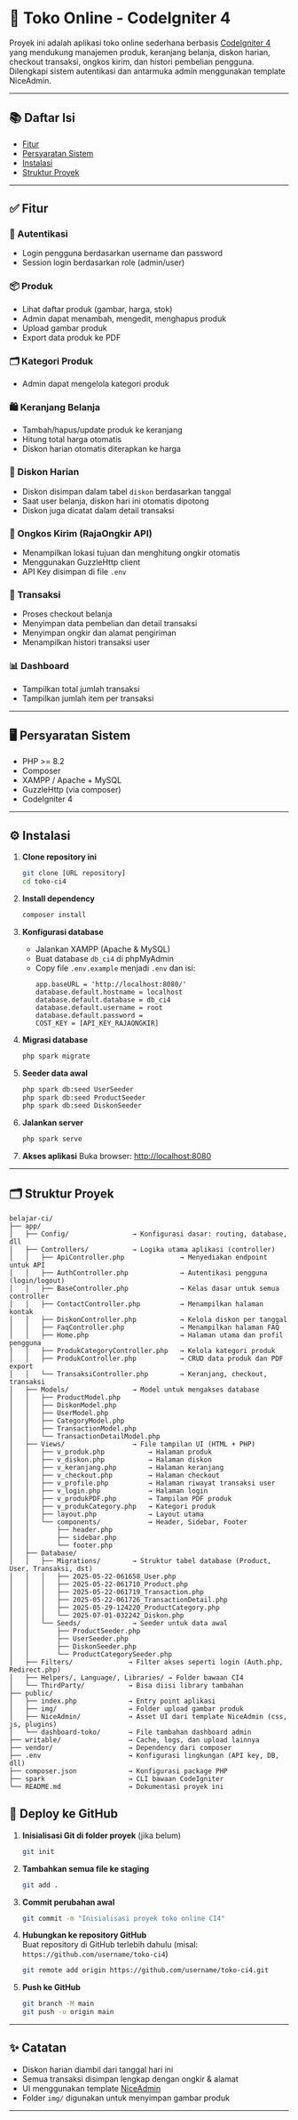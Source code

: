 # 🛒 Toko Online - CodeIgniter 4

Proyek ini adalah aplikasi toko online sederhana berbasis [CodeIgniter 4](https://codeigniter.com/) yang mendukung manajemen produk, keranjang belanja, diskon harian, checkout transaksi, ongkos kirim, dan histori pembelian pengguna. Dilengkapi sistem autentikasi dan antarmuka admin menggunakan template NiceAdmin.

---

## 📚 Daftar Isi
- [Fitur](#fitur)
- [Persyaratan Sistem](#persyaratan-sistem)
- [Instalasi](#instalasi)
- [Struktur Proyek](#struktur-proyek)

---

## ✅ Fitur

### 👤 Autentikasi
- Login pengguna berdasarkan username dan password
- Session login berdasarkan role (admin/user)

### 📦 Produk
- Lihat daftar produk (gambar, harga, stok)
- Admin dapat menambah, mengedit, menghapus produk
- Upload gambar produk
- Export data produk ke PDF

### 🗂️ Kategori Produk
- Admin dapat mengelola kategori produk

### 🛍️ Keranjang Belanja
- Tambah/hapus/update produk ke keranjang
- Hitung total harga otomatis
- Diskon harian otomatis diterapkan ke harga

### 🎁 Diskon Harian
- Diskon disimpan dalam tabel `diskon` berdasarkan tanggal
- Saat user belanja, diskon hari ini otomatis dipotong
- Diskon juga dicatat dalam detail transaksi

### 🚚 Ongkos Kirim (RajaOngkir API)
- Menampilkan lokasi tujuan dan menghitung ongkir otomatis
- Menggunakan GuzzleHttp client
- API Key disimpan di file `.env`

### 🧾 Transaksi
- Proses checkout belanja
- Menyimpan data pembelian dan detail transaksi
- Menyimpan ongkir dan alamat pengiriman
- Menampilkan histori transaksi user

### 📊 Dashboard
- Tampilkan total jumlah transaksi
- Tampilkan jumlah item per transaksi

---

## 🖥️ Persyaratan Sistem

- PHP >= 8.2
- Composer
- XAMPP / Apache + MySQL
- GuzzleHttp (via composer)
- CodeIgniter 4

---

## ⚙️ Instalasi

1. **Clone repository ini**
   ```bash
   git clone [URL repository]
   cd toko-ci4
   ```

2. **Install dependency**
   ```bash
   composer install
   ```

3. **Konfigurasi database**
   - Jalankan XAMPP (Apache & MySQL)
   - Buat database `db_ci4` di phpMyAdmin
   - Copy file `.env.example` menjadi `.env` dan isi:
     ```env
     app.baseURL = 'http://localhost:8080/'
     database.default.hostname = localhost
     database.default.database = db_ci4
     database.default.username = root
     database.default.password =
     COST_KEY = [API_KEY_RAJAONGKIR]
     ```

4. **Migrasi database**
   ```bash
   php spark migrate
   ```

5. **Seeder data awal**
   ```bash
   php spark db:seed UserSeeder
   php spark db:seed ProductSeeder
   php spark db:seed DiskonSeeder
   ```

6. **Jalankan server**
   ```bash
   php spark serve
   ```

7. **Akses aplikasi**
   Buka browser: [http://localhost:8080](http://localhost:8080)

---

## 🗂️ Struktur Proyek

```
belajar-ci/
├── app/
│   ├── Config/                → Konfigurasi dasar: routing, database, dll
│   ├── Controllers/           → Logika utama aplikasi (controller)
│   │   ├── ApiController.php              → Menyediakan endpoint untuk API
│   │   ├── AuthController.php             → Autentikasi pengguna (login/logout)
│   │   ├── BaseController.php             → Kelas dasar untuk semua controller
│   │   ├── ContactController.php          → Menampilkan halaman kontak
│   │   ├── DiskonController.php           → Kelola diskon per tanggal
│   │   ├── FaqController.php              → Menampilkan halaman FAQ
│   │   ├── Home.php                       → Halaman utama dan profil pengguna
│   │   ├── ProdukCategoryController.php   → Kelola kategori produk
│   │   ├── ProdukController.php           → CRUD data produk dan PDF export
│   │   └── TransaksiController.php        → Keranjang, checkout, transaksi
│   ├── Models/                → Model untuk mengakses database
│   │   ├── ProductModel.php
│   │   ├── DiskonModel.php
│   │   ├── UserModel.php
│   │   ├── CategoryModel.php
│   │   ├── TransactionModel.php
│   │   └── TransactionDetailModel.php
│   ├── Views/                 → File tampilan UI (HTML + PHP)
│   │   ├── v_produk.php           → Halaman produk
│   │   ├── v_diskon.php           → Halaman diskon
│   │   ├── v_keranjang.php        → Halaman keranjang
│   │   ├── v_checkout.php         → Halaman checkout
│   │   ├── v_profile.php          → Halaman riwayat transaksi user
│   │   ├── v_login.php            → Halaman login
│   │   ├── v_produkPDF.php        → Tampilan PDF produk
│   │   ├── v_produkCategory.php   → Kategori produk
│   │   ├── layout.php             → Layout utama
│   │   └── components/            → Header, Sidebar, Footer
│   │       ├── header.php
│   │       ├── sidebar.php
│   │       └── footer.php
│   ├── Database/
│   │   ├── Migrations/        → Struktur tabel database (Product, User, Transaksi, dst)
│   │   │   ├── 2025-05-22-061658_User.php
│   │   │   ├── 2025-05-22-061710_Product.php
│   │   │   ├── 2025-05-22-061719_Transaction.php
│   │   │   ├── 2025-05-22-061726_TransactionDetail.php
│   │   │   ├── 2025-05-29-124220_ProductCategory.php
│   │   │   └── 2025-07-01-032242_Diskon.php
│   │   └── Seeds/             → Seeder untuk data awal
│   │       ├── ProductSeeder.php
│   │       ├── UserSeeder.php
│   │       ├── DiskonSeeder.php
│   │       └── ProductCategorySeeder.php
│   ├── Filters/              → Filter akses seperti login (Auth.php, Redirect.php)
│   ├── Helpers/, Language/, Libraries/ → Folder bawaan CI4
│   └── ThirdParty/           → Bisa diisi library tambahan
├── public/
│   ├── index.php             → Entry point aplikasi
│   ├── img/                  → Folder upload gambar produk
│   ├── NiceAdmin/            → Asset UI dari template NiceAdmin (css, js, plugins)
│   └── dashboard-toko/       → File tambahan dashboard admin
├── writable/                 → Cache, logs, dan upload lainnya
├── vendor/                   → Dependency dari composer
├── .env                      → Konfigurasi lingkungan (API key, DB, dll)
├── composer.json             → Konfigurasi package PHP
├── spark                     → CLI bawaan CodeIgniter
└── README.md                 → Dokumentasi proyek ini
```

## 🚀 Deploy ke GitHub

1. **Inisialisasi Git di folder proyek** (jika belum)
   ```bash
   git init
   ```

2. **Tambahkan semua file ke staging**
   ```bash
   git add .
   ```

3. **Commit perubahan awal**
   ```bash
   git commit -m "Inisialisasi proyek toko online CI4"
   ```

4. **Hubungkan ke repository GitHub**  
   Buat repository di GitHub terlebih dahulu (misal: `https://github.com/username/toko-ci4`)
   ```bash
   git remote add origin https://github.com/username/toko-ci4.git
   ```

5. **Push ke GitHub**
   ```bash
   git branch -M main
   git push -u origin main
   ```

---

## ✨ Catatan

- Diskon harian diambil dari tanggal hari ini
- Semua transaksi disimpan lengkap dengan ongkir & alamat
- UI menggunakan template [NiceAdmin](https://bootstrapmade.com/nice-admin-bootstrap-admin-html-template/)
- Folder `img/` digunakan untuk menyimpan gambar produk

---

